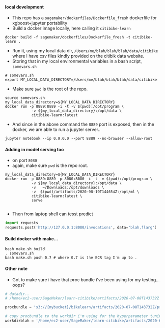 

#### local development
* This repo has a `sagemaker/dockerfiles/Dockerfile_fresh` dockerfile for xgboost+jupyter portability
* Build a docker image locally, here calling it `citibike-learn`
```
docker build -f sagemaker/dockerfiles/Dockerfile_fresh -t citibike-learn .
```

* Run it, using my local data dir, `/Users/me/blah/blah/blah/data/citibike` where I have csv files kindly provided on the citibik data website.
* Storing that in my local environmental variables in a bash script, `somevars.sh`

```
# somevars.sh
export MY_LOCAL_DATA_DIRECTORY=/Users/me/blah/blah/blah/data/citibike
```

* Make sure `pwd` is the root of the repo.
```
source somevars.sh
my_local_data_directory=${MY_LOCAL_DATA_DIRECTORY}
docker run -p 8889:8889 -i -t -v $(pwd):/opt/program \
            -v ${my_local_data_directory}:/opt/data \
            citibike-learn:latest
```
* And since in the above command the `8889` port is exposed, then in the docker, we are able to run a jupyter server..
```
jupyter notebook --ip 0.0.0.0 --port 8889 --no-browser --allow-root
```


#### Adding in model serving too
* on port `8080`
* again, make sure `pwd` is the repo root.
```
my_local_data_directory=${MY_LOCAL_DATA_DIRECTORY}
docker run -p 8889:8889 -p 8080:8080 -i -t -v $(pwd):/opt/program \
            -v ${my_local_data_directory}:/opt/data \
            -v   ~/Downloads:/opt/downloads \
            -v  $(pwd)/artifacts/2020-08-19T144654Z:/opt/ml \
            citibike-learn:latest \
            serve


```

* Then from laptop shell can tesst predict

```python
import requests
requests.post('http://127.0.0.1:8080/invocations', data='blah,flarg')

```

#### Build docker with make...

```
bash make.sh build
. somevars.sh
bash make.sh push 0.7 # where 0.7 is the ECR tag I'm up to .
```

#### Other note

* Got to make sure i have that proc bundle i've been using for my testing... oops?

```python
# datadir..
# /home/ec2-user/SageMaker/learn-citibike/artifacts/2020-07-08T143732Z

procbundle = 's3://{mybucket}/bikelearn/artifacts/2020-07-08T143732Z/proc_bundle.joblib'

# copy procbundle to the workdir i'm using for the hyperparameter tuning ..
workdirblah = '/home/ec2-user/SageMaker/learn-citibike/artifacts/2020-07-10T135910Z/work.log'
```
